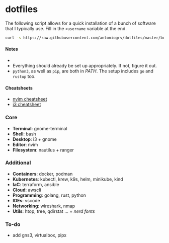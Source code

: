 # dotfiles

The following script allows for a quick installation of a bunch of software that I typically use. Fill in the `<username` variable at the end.

```bash
curl -s https://raw.githubusercontent.com/antoniogrv/dotfiles/master/boot.sh | bash -s <username>
```

#### Notes
- 
- Everything should already be set up appropriately. If not, figure it out.
- `python3`, as well as `pip`, are both in *PATH*. The setup includes `go` and `rustup` too.

#### Cheatsheets

- [nvim cheatsheet](https://github.com/antoniogrv/nvim-config/blob/master/CHEATSHEET.md)
- [i3 cheatsheet](https://github.com/antoniogrv/i3-config/blob/master/CHEATSHEET.md)

### Core

- **Terminal**: gnome-terminal
- **Shell**: bash
- **Desktop**: i3 + gnome
- **Editor**: nvim
- **Filesystem**: nautilus + ranger

### Additional

- **Containers**: docker, podman
- **Kubernetes**: kubectl, krew, k9s, helm, minikube, kind
- **IaC**: terraform, ansible
- **Cloud**: awscli
- **Programming**: golang, rust, python
- **IDEs**: vscode
- **Networking**: wireshark, nmap
- **Utils**: htop, tree, qdirstat ... + *nerd fonts*

### To-do

- add gns3, virtualbox, pipx
